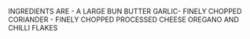 INGREDIENTS ARE -
A LARGE BUN 
BUTTER
GARLIC- FINELY CHOPPED 
CORIANDER - FINELY CHOPPED 
PROCESSED CHEESE 
OREGANO AND CHILLI FLAKES 